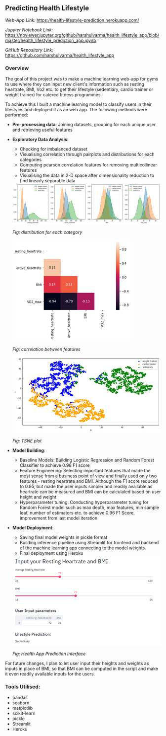 ## Predicting Health Lifestyle

*Web-App Link:* <https://health-lifestyle-prediction.herokuapp.com/>

*Jupyter Notebook Link:* <https://nbviewer.jupyter.org/github/harshulvarma/health_lifestyle_app/blob/master/health_lifestyle_prediction_app.ipynb>

*GitHub Repository Link:* <https://github.com/harshulvarma/health_lifestyle_app>


### Overview

The goal of this project was to make a machine learning web-app for gyms to use where they can input new client's information such as resting heartrate, BMI, Vo2 etc. to get their lifestyle (sedentiary, cardio trainer or weight trainer) for catered fitness programmes.

To achieve this I built a machine learning model to classify users in their lifestyles and deployed it as an web app. The following methods were performed:
- **Pre-processing data**: Joining datasets, grouping for each unique user and retrieving useful features
- **Exploratory Data Analysis**:
  - Checking for imbalanced dataset
  - Visualising correlation through pairplots and distributions for each categories
  - Computing pearson correlation features for removing multicollinear features
  - Visualising the data in 2-D space after dimensionality reduction to find linearly separable data
  
  <img src="images/health2.png?raw=true"/>
  
  *Fig: distribution for each category*
  
  <img src="images/health4.png?raw=true"/>
  
  *Fig: correlation between features* 
  
  <img src="images/health3.png?raw=true"/>
  
  *Fig: TSNE plot*
  
- **Model Building**:
  - Baseline Models: Building Logistic Regression and Random Forest Classifier to achieve 0.98 F1 score
  - Feature Engineering: Selecting important features that made the most sense from a business point of view and finally used only two features - resting heartrate and BMI. Although the F1 score reduced to 0.95, but made the user inputs simpler and readily available as heartrate can be measured and BMI can be calculated based on user height and weight
  - Hyperparameter tuning: Conducting hyperparameter tuning for Random Forest model such as max depth, max features, min sample leaf, number of estimators etc. to achieve 0.96 F1 Score, improvement from last model iteration
  
- **Model Deployment**:
  - Saving final model weights in pickle format
  - Building inference pipeline using Streamlit for frontend and backend of the machine learning app connecting to the model weights
  - Final deployment using Heroku
  
  <img src="images/health.PNG?raw=true"/>
  
  *Fig: Health App Prediction Interface*
  
For future changes, I plan to let user input their heights and weights as inputs in place of BMI, so that BMI can be computed in the script and make it even readily available inputs for the users.

### Tools Utilised:
- pandas
- seaborn
- matplotlib
- scikit-learn
- pickle
- Streamlit
- Heroku
